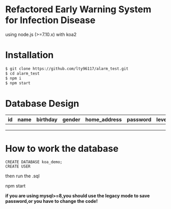 # Refactored Early Warning System for Infection Disease
using node.js (>=7.10.x) with koa2
# Installation

```bash
$ git clone https://github.com/lty96117/alarm_test.git
$ cd alarm_test
$ npm i
$ npm start
```

# Database Design

|  id  | name | birthday | gender | home_address | password | level |
| :--: | :--: | :------: | :----: | :----------: | :------: | :---: |
|      |      |          |        |              |          |       |
|      |      |          |        |              |          |       |
|      |      |          |        |              |          |       |

# How to work the database
```mysql
CREATE DATABASE koa_demo;
CREATE USER
```
then run the .sql

npm start

**if you are using mysql>=8,you should use the legacy mode to save password,or you have to change the code!**
